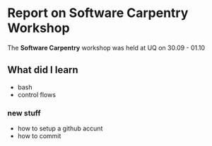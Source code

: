 # Report on Software Carpentry Workshop

The **Software Carpentry** workshop was held at UQ on 30.09 - 01.10

## What did I learn
* bash
* control flows

### new stuff
* how to setup a github accunt
* how to commit 

